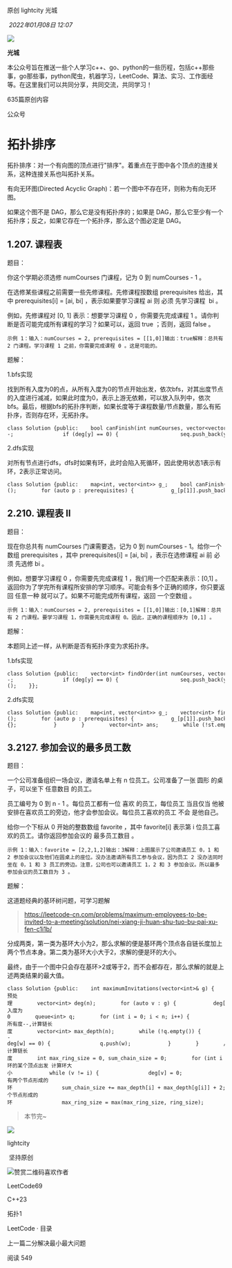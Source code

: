 
原创 lightcity 光城

 _2022年01月08日 12:07_

  

![](http://mmbiz.qpic.cn/mmbiz_png/WwIcQHkD5mdEgG339CmT1EHgnaeA6eWto2IVqJNLqrVn033UFXKAnplTycPh7qQVRUia5MpC5kUTnPj44UibFKew/300?wx_fmt=png&wxfrom=19)

**光城**

本公众号旨在推送一些个人学习c++、go、python的一些历程，包括c++那些事，go那些事，python爬虫，机器学习，LeetCode、算法、实习、工作面经等。在这里我们可以共同分享，共同交流，共同学习！

635篇原创内容

公众号

# 拓扑排序

拓扑排序：对一个有向图的顶点进行"排序"。着重点在于图中各个顶点的连接关系，这种连接关系也叫拓扑关系。

有向无环图(Directed Acyclic Graph)：若一个图中不存在环，则称为有向无环图。

如果这个图不是 DAG，那么它是没有拓扑序的；如果是 DAG，那么它至少有一个拓扑序；反之，如果它存在一个拓扑序，那么这个图必定是 DAG。

## 1.207. 课程表

题目：

你这个学期必须选修 numCourses 门课程，记为 0 到 numCourses - 1 。

在选修某些课程之前需要一些先修课程。先修课程按数组 prerequisites 给出，其中 prerequisites[i] = [ai, bi] ，表示如果要学习课程 ai 则 必须 先学习课程  bi 。

例如，先修课程对 [0, 1] 表示：想要学习课程 0 ，你需要先完成课程 1 。请你判断是否可能完成所有课程的学习？如果可以，返回 true ；否则，返回 false 。

```
示例 1：输入：numCourses = 2, prerequisites = [[1,0]]输出：true解释：总共有 2 门课程。学习课程 1 之前，你需要完成课程 0 。这是可能的。
```

题解：

1.bfs实现

找到所有入度为0的点，从所有入度为0的节点开始出发，依次bfs，对其出度节点的入度进行减减，如果此时度为0，表示上游无依赖，可以放入队列中，依次bfs。最后，根据bfs的拓扑序判断，如果长度等于课程数量/节点数量，那么有拓扑序，否则存在环，无拓扑序。

```
class Solution {public:    bool canFinish(int numCourses, vector<vector<int>>& prerequisites) {        map<int, int> deg;        map<int, vector<int>> g;        for (auto p : prerequisites) {            deg[p[0]]++;            g[p[1]].push_back(p[0]);        }        queue<int> q;        vector<int> seq;        int i = 0;        for (; i < numCourses; i++) {            if (!deg.count(i)) {                q.push(i);                seq.push_back(i);            }        }        while (!q.empty()) {            auto x = q.front(); q.pop();            for (auto y : g[x]) {                deg[y]--;                if (deg[y] == 0) {                    seq.push_back(y);                    q.push(y);                }            }        }        return seq.size() == numCourses ? true : false;    }};
```

2.dfs实现

对所有节点进行dfs，dfs时如果有环，此时会陷入死循环，因此使用状态1表示有环，2表示正常访问。

```
class Solution {public:    map<int, vector<int>> g_;    bool canFinish(int numCourses, vector<vector<int>>& prerequisites) {        g_ = map<int, vector<int>>();        for (auto p : prerequisites) {            g_[p[1]].push_back(p[0]);        }        map<int, int> visited;        for (int i = 0; i < numCourses; i++) {            if (!dfs(i, visited)) {                return false;            }        }        return true;    }    bool dfs(int i, map<int, int>& visited) {        if (visited[i] == 1) {            return false;        }        if (visited[i] == 2) {            return true;        }        visited[i] = 1;        for (auto x : g_[i]) {            if (!dfs(x, visited)) {                return false;            }        }        visited[i] = 2;        return true;    }};
```

## 2.210. 课程表 II

题目：

现在你总共有 numCourses 门课需要选，记为 0 到 numCourses - 1。给你一个数组 prerequisites ，其中 prerequisites[i] = [ai, bi] ，表示在选修课程 ai 前 必须 先选修 bi 。

例如，想要学习课程 0 ，你需要先完成课程 1 ，我们用一个匹配来表示：[0,1] 。返回你为了学完所有课程所安排的学习顺序。可能会有多个正确的顺序，你只要返回 任意一种 就可以了。如果不可能完成所有课程，返回 一个空数组 。

```
示例 1：输入：numCourses = 2, prerequisites = [[1,0]]输出：[0,1]解释：总共有 2 门课程。要学习课程 1，你需要先完成课程 0。因此，正确的课程顺序为 [0,1] 。
```

题解：

本题同上述一样，从判断是否有拓扑序变为求拓扑序。

1.bfs实现

```
class Solution {public:    vector<int> findOrder(int numCourses, vector<vector<int>>& prerequisites) {        map<int, int> deg;        map<int, vector<int>> g;        for (auto p : prerequisites) {            deg[p[0]]++;            g[p[1]].push_back(p[0]);        }        queue<int> q;        vector<int> seq;        int i = 0;        for (; i < numCourses; i++) {            if (!deg.count(i)) {                q.push(i);                seq.push_back(i);            }        }        while (!q.empty()) {            auto x = q.front(); q.pop();            for (auto y : g[x]) {                deg[y]--;                if (deg[y] == 0) {                    seq.push_back(y);                    q.push(y);                }            }        }        return seq.size() == numCourses ? seq : vector<int>();    }};
```

2.dfs实现

```
class Solution {public:    map<int, vector<int>> g_;    vector<int> findOrder(int numCourses, vector<vector<int>>& prerequisites) {        g_ = map<int, vector<int>>();        for (auto p : prerequisites) {            g_[p[1]].push_back(p[0]);        }        map<int, int> visited;        stack<int> st;        for (int i = 0; i < numCourses; i++) {            if (!dfs(i, visited, st)) {                return vector<int>{};            }        }        vector<int> ans;        while (!st.empty()) {            ans.push_back(st.top()); st.pop();        }        return ans;    }    bool dfs(int i, map<int, int>& visited, stack<int>& st) {        if (visited[i] == 1) {            return false;        }        if (visited[i] == 2) {            return true;        }        visited[i] = 1;        for (auto x : g_[i]) {            if (!dfs(x, visited, st)) {                return false;            }        }        st.push(i);        visited[i] = 2;        return true;    }};
```

## 3.2127. 参加会议的最多员工数

题目：

一个公司准备组织一场会议，邀请名单上有 n 位员工。公司准备了一张 圆形 的桌子，可以坐下 任意数目 的员工。

员工编号为 0 到 n - 1 。每位员工都有一位 喜欢 的员工，每位员工 当且仅当 他被安排在喜欢员工的旁边，他才会参加会议。每位员工喜欢的员工 不会 是他自己。

给你一个下标从 0 开始的整数数组 favorite ，其中 favorite[i] 表示第 i 位员工喜欢的员工。请你返回参加会议的 最多员工数目 。

```
示例 1：输入：favorite = [2,2,1,2]输出：3解释：上图展示了公司邀请员工 0，1 和 2 参加会议以及他们在圆桌上的座位。没办法邀请所有员工参与会议，因为员工 2 没办法同时坐在 0，1 和 3 员工的旁边。注意，公司也可以邀请员工 1，2 和 3 参加会议。所以最多参加会议的员工数目为 3 。
```

题解：

这道题经典的基环树问题，可学习题解

> https://leetcode-cn.com/problems/maximum-employees-to-be-invited-to-a-meeting/solution/nei-xiang-ji-huan-shu-tuo-bu-pai-xu-fen-c1i1b/

分成两类，第一类为基环大小为2，那么求解的便是基环两个顶点各自链长度加上两个节点本身。第二类为基环大小大于2，求解的便是环的大小。

最终，由于一个图中只会存在基环>2或等于2，而不会都存在，那么求解的就是上述两类结果的最大值。

```
class Solution {public:    int maximumInvitations(vector<int>& g) {        int n = g.size();        // 1.预处理        vector<int> deg(n);        for (auto v : g) {            deg[v]++;        }        // 2.入度为0        queue<int> q;        for (int i = 0; i < n; i++) {            if (!deg[i]) {                q.push(i);            }        }        // 3.所有度--,计算链长度        vector<int> max_depth(n);        while (!q.empty()) {            int v = q.front(); q.pop();            max_depth[v]++;            int w = g[v];            max_depth[w] = max(max_depth[w], max_depth[v]);            if (--deg[w] == 0) {                q.push(w);            }        }        // 4.计算链长度        int max_ring_size = 0, sum_chain_size = 0;        for (int i = 0; i < n; i++) {            if (deg[i] == 0) {                continue;            }            deg[i] = 0;            int ring_size = 1;            int v = g[i];            // 从环的某个顶点出发 计算环大小            while (v != i) {                deg[v] = 0;                ++ring_size;                v = g[v];            }            if (ring_size == 2) { // 只有两个节点形成的环                sum_chain_size += max_depth[i] + max_depth[g[i]] + 2;            } else { // 多个节点形成的环                max_ring_size = max(max_ring_size, ring_size);            }        }        return max(max_ring_size, sum_chain_size);    }};
```

> 本节完~

  

![](https://mmbiz.qlogo.cn/mmbiz_jpg/xdatVaX8ek3UwLBhWibBLb3ATy7p1W9S5APibicPPGTu4NQK4aP7Uf8IOe0Q0EhaRYzb6U22FOYuIIDgwXHlogiblg/0?wx_fmt=jpeg)

lightcity

 坚持原创 

![赞赏二维码](https://mp.weixin.qq.com/s?__biz=MzI2NjYwOTAyMg==&mid=2247487515&idx=1&sn=1f0fc247003eba84ccf2b30952031bf4&chksm=ea8ad80addfd511c2db16f48566cf87f5c77abc4f29ca3e9ec50dd020f21c420de4d1c084173&mpshare=1&scene=24&srcid=0108wVlcoOW1rTFPf0Gz0q8N&sharer_sharetime=1641652313611&sharer_shareid=5fb9813bfe9ffc983435bfc8d8c5e9ca&key=daf9bdc5abc4e8d08e85f55df2b0faf841495d37f997c530147361541cc3105913dca445cd9c179983375868f39a781bcdfe6635b27641e8e021d5240cb1a62c113002421aa988fab815d92a7fbefa5ad97dece2ad7cedfc537d02512928fb372f14d69f22a5b66fd01259cb19dbb4963a650e01d233f3881eab9fcf3639c828&ascene=0&uin=MTEwNTU1MjgwMw%3D%3D&devicetype=Windows+11+x64&version=63090b19&lang=zh_CN&countrycode=CN&exportkey=n_ChQIAhIQv1mYVLKgEfJKy%2FyypxuwShLmAQIE97dBBAEAAAAAACSSBWP5vtQAAAAOpnltbLcz9gKNyK89dVj0UVZBx4OJ%2F6sWBdt9%2F6PvJv%2B5nUYDldtCcUg0Wt%2FYomhEG5Ofhl98WU26jw2a0cgZllenJy0POwSNyFtKwQqS1NEcbbUD7OZKf%2Fi7iA%2BSRzrWl2hZnwbDzfyKjN0e%2FNGDvYAXqb2jXq%2B3NYHq6LvXoNSTq25bHzLrXXsO9GZ8jitrcvWxSzb2o5TzrkCN%2B31nLlQUVz32aEcrLINbSZScp%2BniB%2FTociVKIBmi5sCYvu11UqZlb8PcTdfHP5Q%2B8dsj&acctmode=0&pass_ticket=kdBZNmTNXlvUppJWBIWgBOBJCxssAZ4pwYD8stBjAZ%2FkYiR2HLF9H9UKDwjD9Qa9&wx_header=1&fasttmpl_type=0&fasttmpl_fullversion=7350504-zh_CN-zip&fasttmpl_flag=1)喜欢作者

LeetCode69

C++23

拓扑1

LeetCode · 目录

上一篇二分解决最小最大问题

阅读 549

​